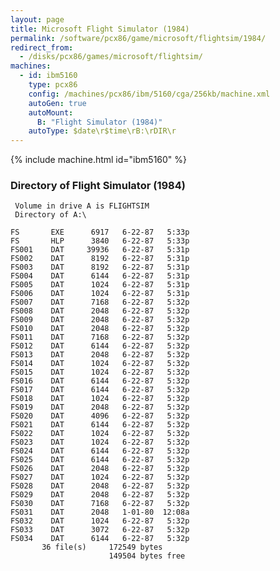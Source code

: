 ```yaml
---
layout: page
title: Microsoft Flight Simulator (1984)
permalink: /software/pcx86/game/microsoft/flightsim/1984/
redirect_from:
  - /disks/pcx86/games/microsoft/flightsim/
machines:
  - id: ibm5160
    type: pcx86
    config: /machines/pcx86/ibm/5160/cga/256kb/machine.xml
    autoGen: true
    autoMount:
      B: "Flight Simulator (1984)"
    autoType: $date\r$time\rB:\rDIR\r
---
```


{% include machine.html id="ibm5160" %}

### Directory of Flight Simulator (1984)

     Volume in drive A is FLIGHTSIM
     Directory of A:\

    FS       EXE      6917   6-22-87   5:33p
    FS       HLP      3840   6-22-87   5:33p
    FS001    DAT     39936   6-22-87   5:31p
    FS002    DAT      8192   6-22-87   5:31p
    FS003    DAT      8192   6-22-87   5:31p
    FS004    DAT      6144   6-22-87   5:31p
    FS005    DAT      1024   6-22-87   5:31p
    FS006    DAT      1024   6-22-87   5:31p
    FS007    DAT      7168   6-22-87   5:32p
    FS008    DAT      2048   6-22-87   5:32p
    FS009    DAT      2048   6-22-87   5:32p
    FS010    DAT      2048   6-22-87   5:32p
    FS011    DAT      7168   6-22-87   5:32p
    FS012    DAT      6144   6-22-87   5:32p
    FS013    DAT      2048   6-22-87   5:32p
    FS014    DAT      1024   6-22-87   5:32p
    FS015    DAT      1024   6-22-87   5:32p
    FS016    DAT      6144   6-22-87   5:32p
    FS017    DAT      6144   6-22-87   5:32p
    FS018    DAT      1024   6-22-87   5:32p
    FS019    DAT      2048   6-22-87   5:32p
    FS020    DAT      4096   6-22-87   5:32p
    FS021    DAT      6144   6-22-87   5:32p
    FS022    DAT      1024   6-22-87   5:32p
    FS023    DAT      1024   6-22-87   5:32p
    FS024    DAT      6144   6-22-87   5:32p
    FS025    DAT      6144   6-22-87   5:32p
    FS026    DAT      2048   6-22-87   5:32p
    FS027    DAT      1024   6-22-87   5:32p
    FS028    DAT      2048   6-22-87   5:32p
    FS029    DAT      2048   6-22-87   5:32p
    FS030    DAT      7168   6-22-87   5:32p
    FS031    DAT      2048   1-01-80  12:08a
    FS032    DAT      1024   6-22-87   5:32p
    FS033    DAT      3072   6-22-87   5:32p
    FS034    DAT      6144   6-22-87   5:32p
           36 file(s)     172549 bytes
                          149504 bytes free
